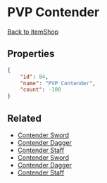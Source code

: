# PVP Contender

<no description available>

[Back to itemShop](../item-shops.md)

## Properties

```json
{
    "id": 84,
    "name": "PVP Contender",
    "count": -100
}
```

## Related

- [Contender Sword](../items/2146-contender-sword.md)
- [Contender Dagger](../items/2147-contender-dagger.md)
- [Contender Staff](../items/2148-contender-staff.md)
- [Contender Sword](../items/2149-contender-sword.md)
- [Contender Dagger](../items/2150-contender-dagger.md)
- [Contender Staff](../items/2151-contender-staff.md)

